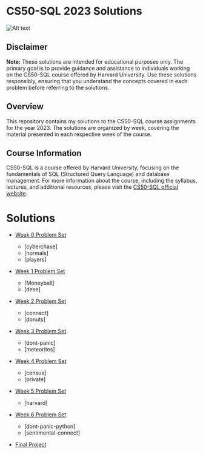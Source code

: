 # CS50-SQL 2023 Solutions

![Alt text](https://certificates.cs50.io/8001c00f-8d49-4aba-b175-740c8b6771a6.png?size=a4) 

## Disclaimer
**Note:** These solutions are intended for educational purposes only. The primary goal is to provide guidance and assistance to individuals working on the CS50-SQL course offered by Harvard University. Use these solutions responsibly, ensuring that you understand the concepts covered in each problem before referring to the solutions.

## Overview
This repository contains my solutions to the CS50-SQL course assignments for the year 2023. The solutions are organized by week, covering the material presented in each respective week of the course.

## Course Information
CS50-SQL is a course offered by Harvard University, focusing on the fundamentals of SQL (Structured Query Language) and database management. For more information about the course, including the syllabus, lectures, and additional resources, please visit the [CS50-SQL official website](https://cs50.harvard.edu/sql/).

# Solutions
- [Week 0 Problem Set](https://cs50.harvard.edu/sql/2024/psets/0/)
  - [cyberchase]
  - [normals]
  - [players]

- [Week 1 Problem Set](https://cs50.harvard.edu/sql/2024/psets/1/)
  - [Moneyball]
  - [dese]

- [Week 2 Problem Set](https://cs50.harvard.edu/sql/2024/psets/2/)
  - [connect]
  - [donuts]

- [Week 3 Problem Set](https://cs50.harvard.edu/sql/2024/psets/3/)
  - [dont-panic]
  - [meteorites]

- [Week 4 Problem Set](https://cs50.harvard.edu/sql/2024/psets/4/)
  - [census]
  - [private]

- [Week 5 Problem Set](https://cs50.harvard.edu/sql/2024/psets/5/)
  - [harvard]

- [Week 6 Problem Set](https://cs50.harvard.edu/sql/2024/psets/6/)
  - [dont-panic-python]
  - [sentimental-connect]

- [Final Project](https://cs50.harvard.edu/sql/2024/project/)